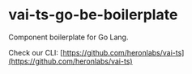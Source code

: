 # vai-ts-go-be-boilerplate

Component boilerplate for Go Lang.

Check our CLI: [https://github.com/heronlabs/vai-ts](https://github.com/heronlabs/vai-ts)

